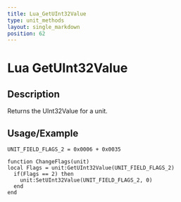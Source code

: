 ```yaml
---
title: Lua_GetUInt32Value
type: unit_methods
layout: single_markdown
position: 62
---
```


# Lua GetUInt32Value

## Description

Returns the UInt32Value for a unit.

## Usage/Example

```
UNIT_FIELD_FLAGS_2 = 0x0006 + 0x0035
 
function ChangeFlags(unit)
local Flags = unit:GetUInt32Value(UNIT_FIELD_FLAGS_2)
  if(Flags == 2) then
    unit:SetUInt32Value(UNIT_FIELD_FLAGS_2, 0)
  end
end
```
